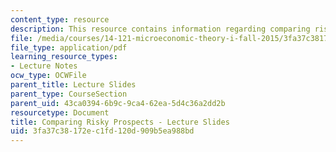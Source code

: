 ```yaml
---
content_type: resource
description: This resource contains information regarding comparing risky prospects.
file: /media/courses/14-121-microeconomic-theory-i-fall-2015/3fa37c38172ec1fd120d909b5ea988bd_MIT14_121F15_7S.pdf
file_type: application/pdf
learning_resource_types:
- Lecture Notes
ocw_type: OCWFile
parent_title: Lecture Slides
parent_type: CourseSection
parent_uid: 43ca0394-6b9c-9ca4-62ea-5d4c36a2dd2b
resourcetype: Document
title: Comparing Risky Prospects - Lecture Slides
uid: 3fa37c38-172e-c1fd-120d-909b5ea988bd
---
```

